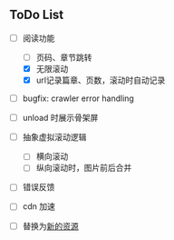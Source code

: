 ## ToDo List
- [ ] 阅读功能
  - [ ] 页码、章节跳转
  - [x] 无限滚动
  - [x] url记录篇章、页数，滚动时自动记录
- [ ] bugfix: crawler error handling
- [ ] unload 时展示骨架屏
- [ ] 抽象虚拟滚动逻辑
  - [ ] 横向滚动
  - [ ] 纵向滚动时，图片前后合并
- [ ] 错误反馈
- [ ] cdn 加速
- [ ] 替换为[新的资源](mangabz.com/)


